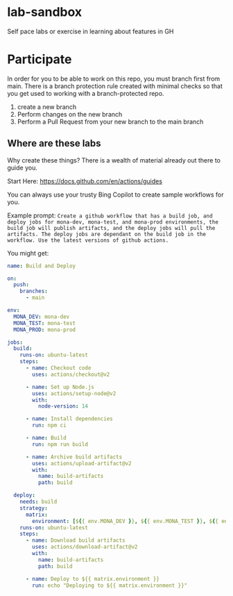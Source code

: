 # lab-sandbox
Self pace labs or exercise in learning about features in GH

# Participate

In order for you to be able to work on this repo, you must branch first from main. There is a branch protection rule created with minimal checks so that you get used to working with a branch-protected repo.

1. create a new branch
1. Perform changes on the new branch
1. Perform a Pull Request from your new branch to the main branch

## Where are these labs

Why create these things? There is a wealth of material already out there to guide you.

Start Here:
https://docs.github.com/en/actions/guides

You can always use your trusty Bing Copilot to create sample workflows for you. 

Example prompt:
`Create a github workflow that has a build job, and deploy jobs for mona-dev, mona-test, and mona-prod environments, the build job will publish artifacts, and the deploy jobs will pull the artifacts. The deploy jobs are dependant on the build job in the workflow. Use the latest versions of github actions.`

You might get:

```yaml
name: Build and Deploy

on:
  push:
    branches:
      - main

env:
  MONA_DEV: mona-dev
  MONA_TEST: mona-test
  MONA_PROD: mona-prod

jobs:
  build:
    runs-on: ubuntu-latest
    steps:
      - name: Checkout code
        uses: actions/checkout@v2

      - name: Set up Node.js
        uses: actions/setup-node@v2
        with:
          node-version: 14

      - name: Install dependencies
        run: npm ci

      - name: Build
        run: npm run build

      - name: Archive build artifacts
        uses: actions/upload-artifact@v2
        with:
          name: build-artifacts
          path: build

  deploy:
    needs: build
    strategy:
      matrix:
        environment: [${{ env.MONA_DEV }}, ${{ env.MONA_TEST }}, ${{ env.MONA_PROD }}]
    runs-on: ubuntu-latest
    steps:
      - name: Download build artifacts
        uses: actions/download-artifact@v2
        with:
          name: build-artifacts
          path: build

      - name: Deploy to ${{ matrix.environment }}
        run: echo "Deploying to ${{ matrix.environment }}"


```